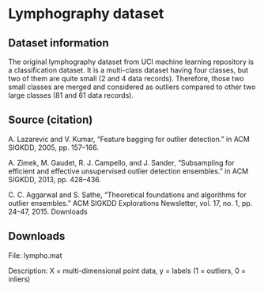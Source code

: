 # Lymphography dataset

## Dataset information
The original lymphography dataset from UCI machine learning repository is a classification dataset. It is a multi-class dataset having four classes, but two of them are quite small (2 and 4 data records). Therefore, those two small classes are merged and considered as outliers compared to other two large classes (81 and 61 data records).

## Source (citation)
A. Lazarevic and V. Kumar, “Feature bagging for outlier detection.” in ACM SIGKDD, 2005, pp. 157–166.

A. Zimek, M. Gaudet, R. J. Campello, and J. Sander, “Subsampling for efficient and effective unsupervised outlier detection ensembles.” in ACM SIGKDD, 2013, pp. 428–436.

C. C. Aggarwal and S. Sathe, “Theoretical foundations and algorithms for outlier ensembles.” ACM SIGKDD Explorations Newsletter, vol. 17, no. 1, pp. 24–47, 2015.
Downloads

## Downloads
File: lympho.mat

Description: X = multi-dimensional point data, y = labels (1 = outliers, 0 = inliers)